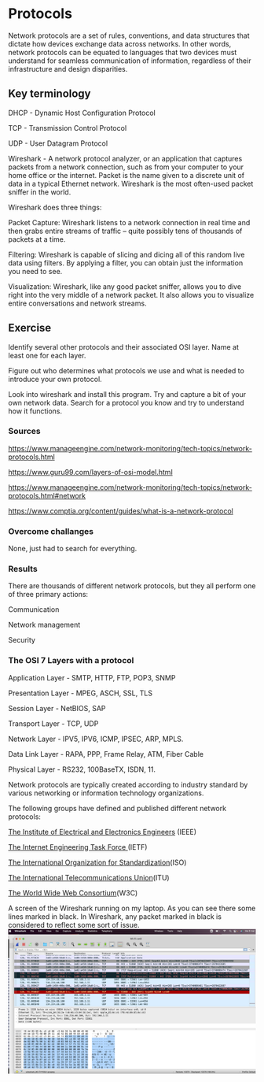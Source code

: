 # Protocols

Network protocols are a set of rules, conventions, and data structures that dictate how devices exchange data across networks. In other words, network protocols can be equated to languages that two devices must understand for seamless communication of information, regardless of their infrastructure and design disparities.

## Key terminology

DHCP - Dynamic Host Configuration Protocol

TCP - Transmission Control Protocol

UDP - User Datagram Protocol


Wireshark - A network protocol analyzer, or an application that captures packets from a network connection, such as from your computer to your home office or the internet. Packet is the name given to a discrete unit of data in a typical Ethernet network. Wireshark is the most often-used packet sniffer in the world.

Wireshark does three things:

Packet Capture: Wireshark listens to a network connection in real time and then grabs entire streams of traffic – quite possibly tens of thousands of packets at a time.

Filtering: Wireshark is capable of slicing and dicing all of this random live data using filters. By applying a filter, you can obtain just the information you need to see.

Visualization: Wireshark, like any good packet sniffer, allows you to dive right into the very middle of a network packet. It also allows you to visualize entire conversations and network streams. 

## Exercise

Identify several other protocols and their associated OSI layer. Name at least one for each layer.

Figure out who determines what protocols we use and what is needed to introduce your own protocol.

Look into wireshark and install this program. Try and capture a bit of your own network data. Search for a protocol you know and try to understand how it functions.


### Sources

https://www.manageengine.com/network-monitoring/tech-topics/network-protocols.html

https://www.guru99.com/layers-of-osi-model.html

https://www.manageengine.com/network-monitoring/tech-topics/network-protocols.html#network

https://www.comptia.org/content/guides/what-is-a-network-protocol

### Overcome challanges
None, just had to search for everything.

### Results

There are thousands of different network protocols, but they all perform one of three primary actions:

Communication

Network management

Security



### The OSI 7 Layers with a protocol

Application Layer - SMTP, HTTP, FTP, POP3, SNMP

Presentation Layer - MPEG, ASCH, SSL, TLS

Session Layer - NetBIOS, SAP

Transport Layer - TCP, UDP

Network Layer - IPV5, IPV6, ICMP, IPSEC, ARP, MPLS.

Data Link Layer - RAPA, PPP, Frame Relay, ATM, Fiber Cable

Physical Layer - RS232, 100BaseTX, ISDN, 11.



Network protocols are typically created according to industry standard by various networking or information technology organizations.

The following groups have defined and published different network protocols:

[The Institute of Electrical and Electronics Engineers](https://www.ieee.org) (IEEE)

[The Internet Engineering Task Force ](https://www.ietf.org/)(IETF)

[The International Organization for 
Standardization](https://www.iso.org/home.html)(ISO)

[The International Telecommunications Union](https://www.itu.int/en/Pages/default.aspx)(ITU)

[The World Wide Web Consortium](https://www.w3.org/)(W3C)

A screen of the Wireshark running on my laptop. As you can see there some lines marked in black. In Wireshark, any packet marked in black is considered to reflect some sort of issue.
![screenshot](../00_includes/ntw/wireshark%20.png)
